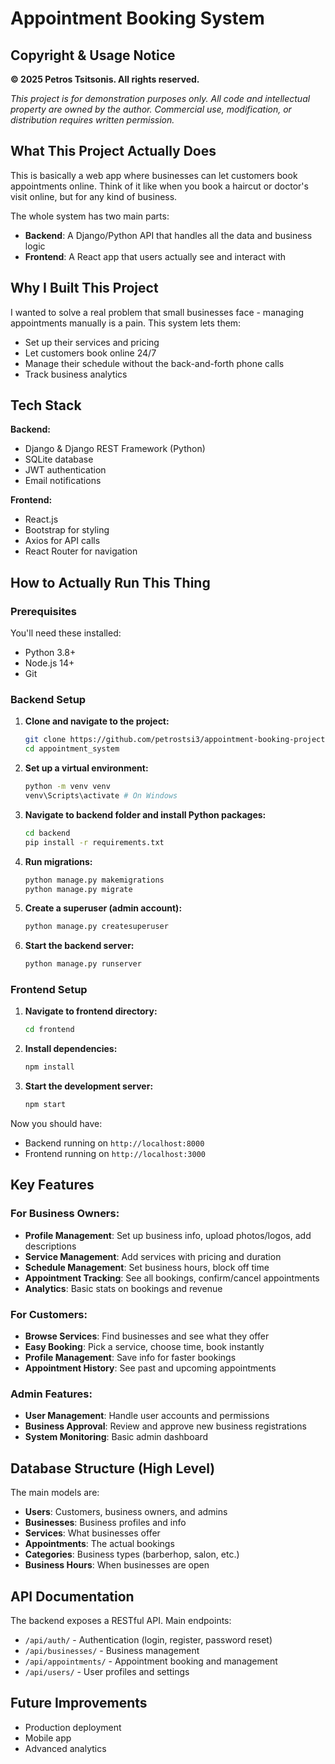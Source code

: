 # Appointment Booking System

## Copyright & Usage Notice
**© 2025 Petros Tsitsonis. All rights reserved.**

*This project is for demonstration purposes only. All code and intellectual property are owned by the author. Commercial use, modification, or distribution requires written permission.*


## What This Project Actually Does

This is basically a web app where businesses can let customers book appointments online. Think of it like when you book a haircut or doctor's visit online, but for any kind of business.

The whole system has two main parts:
- **Backend**: A Django/Python API that handles all the data and business logic
- **Frontend**: A React app that users actually see and interact with

## Why I Built This Project

I wanted to solve a real problem that small businesses face - managing appointments manually is a pain. This system lets them:
- Set up their services and pricing
- Let customers book online 24/7
- Manage their schedule without the back-and-forth phone calls
- Track business analytics

## Tech Stack 

**Backend:**
- Django & Django REST Framework (Python)
- SQLite database
- JWT authentication
- Email notifications

**Frontend:**
- React.js 
- Bootstrap for styling 
- Axios for API calls
- React Router for navigation

## How to Actually Run This Thing

### Prerequisites
You'll need these installed:
- Python 3.8+
- Node.js 14+
- Git

### Backend Setup

1. **Clone and navigate to the project:**
   ```bash
   git clone https://github.com/petrostsi3/appointment-booking-project
   cd appointment_system
   ```

2. **Set up a virtual environment:**
   ```bash
   python -m venv venv
   venv\Scripts\activate # On Windows
   ```

3. **Navigate to backend folder and install Python packages:**
   ```bash
   cd backend 
   pip install -r requirements.txt
   ```

4. **Run migrations:**
   ```bash
   python manage.py makemigrations
   python manage.py migrate
   ```

5. **Create a superuser (admin account):**
   ```bash
   python manage.py createsuperuser
   ```

6. **Start the backend server:**
   ```bash
   python manage.py runserver
   ```

### Frontend Setup

1. **Navigate to frontend directory:**
   ```bash
   cd frontend 
   ```

2. **Install dependencies:**
   ```bash
   npm install
   ```

3. **Start the development server:**
   ```bash
   npm start
   ```

Now you should have:
- Backend running on `http://localhost:8000`
- Frontend running on `http://localhost:3000`

## Key Features

### For Business Owners:
- **Profile Management**: Set up business info, upload photos/logos, add descriptions
- **Service Management**: Add services with pricing and duration
- **Schedule Management**: Set business hours, block off time
- **Appointment Tracking**: See all bookings, confirm/cancel appointments
- **Analytics**: Basic stats on bookings and revenue

### For Customers:
- **Browse Services**: Find businesses and see what they offer
- **Easy Booking**: Pick a service, choose time, book instantly
- **Profile Management**: Save info for faster bookings
- **Appointment History**: See past and upcoming appointments

### Admin Features:
- **User Management**: Handle user accounts and permissions
- **Business Approval**: Review and approve new business registrations
- **System Monitoring**: Basic admin dashboard

## Database Structure (High Level)

The main models are:
- **Users**: Customers, business owners, and admins
- **Businesses**: Business profiles and info
- **Services**: What businesses offer
- **Appointments**: The actual bookings
- **Categories**: Business types (barberhop, salon, etc.)
- **Business Hours**: When businesses are open

## API Documentation

The backend exposes a RESTful API. Main endpoints:

- `/api/auth/` - Authentication (login, register, password reset)
- `/api/businesses/` - Business management
- `/api/appointments/` - Appointment booking and management
- `/api/users/` - User profiles and settings


## Future Improvements
- Production deployment
- Mobile app
- Advanced analytics